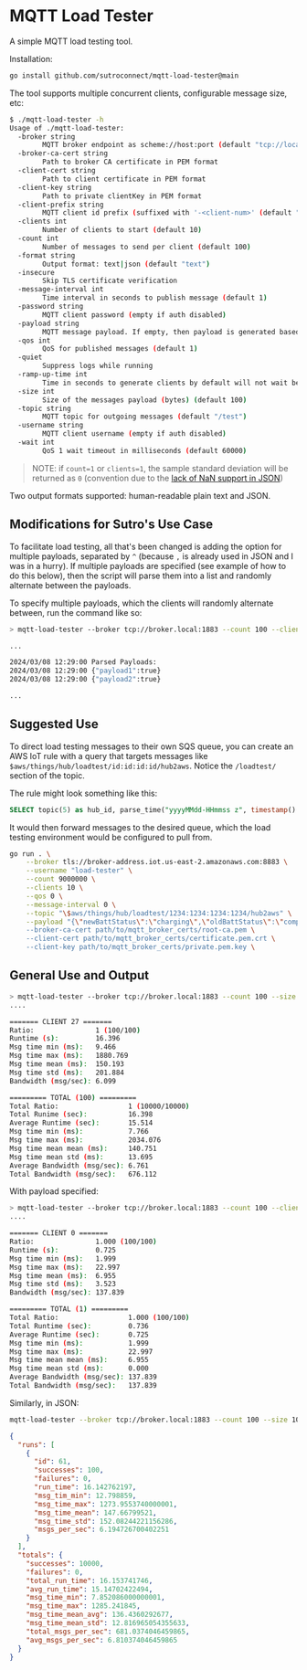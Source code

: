 # MQTT Load Tester

A simple MQTT load testing tool.

Installation:

```sh
go install github.com/sutroconnect/mqtt-load-tester@main
```

The tool supports multiple concurrent clients, configurable message size, etc:

```sh
$ ./mqtt-load-tester -h
Usage of ./mqtt-load-tester:
  -broker string
    	MQTT broker endpoint as scheme://host:port (default "tcp://localhost:1883")
  -broker-ca-cert string
    	Path to broker CA certificate in PEM format
  -client-cert string
    	Path to client certificate in PEM format
  -client-key string
    	Path to private clientKey in PEM format
  -client-prefix string
    	MQTT client id prefix (suffixed with '-<client-num>' (default "mqtt-load-tester")
  -clients int
    	Number of clients to start (default 10)
  -count int
    	Number of messages to send per client (default 100)
  -format string
    	Output format: text|json (default "text")
  -insecure
    	Skip TLS certificate verification
  -message-interval int
    	Time interval in seconds to publish message (default 1)
  -password string
    	MQTT client password (empty if auth disabled)
  -payload string
    	MQTT message payload. If empty, then payload is generated based on the size parameter
  -qos int
    	QoS for published messages (default 1)
  -quiet
    	Suppress logs while running
  -ramp-up-time int
    	Time in seconds to generate clients by default will not wait between load request
  -size int
    	Size of the messages payload (bytes) (default 100)
  -topic string
    	MQTT topic for outgoing messages (default "/test")
  -username string
    	MQTT client username (empty if auth disabled)
  -wait int
    	QoS 1 wait timeout in milliseconds (default 60000)
```

> NOTE: if `count=1` or `clients=1`, the sample standard deviation will be returned as `0` (convention due to the [lack of NaN support in JSON](https://tools.ietf.org/html/rfc4627#section-2.4))

Two output formats supported: human-readable plain text and JSON.

## Modifications for Sutro's Use Case

To facilitate load testing, all that's been changed is adding the option for multiple payloads, separated by `^` (because `,` is already used in JSON and I was in a hurry). If multiple payloads are specified (see example of how to do this below), then the script will parse them into a list and randomly alternate between the payloads.

To specify multiple payloads, which the clients will randomly alternate between, run the command like so:

```sh
> mqtt-load-tester --broker tcp://broker.local:1883 --count 100 --clients 10 --qos 1 --topic house/bedroom/temperature --payload "{\"payload1\":true}^{\"payload2\":true}"

...

2024/03/08 12:29:00 Parsed Payloads:
2024/03/08 12:29:00 {"payload1":true}
2024/03/08 12:29:00 {"payload2":true}

...
```

## Suggested Use

To direct load testing messages to their own SQS queue, you can create an AWS IoT rule with a query that targets messages like `$aws/things/hub/loadtest/id:id:id:id/hub2aws`. Notice the `/loadtest/` section of the topic.

The rule might look something like this:

```sql
SELECT topic(5) as hub_id, parse_time("yyyyMMdd-HHmmss z", timestamp() ) as aws_timestamp, * from '$aws/things/hub/loadtest/+/hub2aws'
```

It would then forward messages to the desired queue, which the load testing environment would be configured to pull from.

```sh
go run . \
    --broker tls://broker-address.iot.us-east-2.amazonaws.com:8883 \
    --username "load-tester" \
    --count 9000000 \
    --clients 10 \
    --qos 0 \
    --message-interval 0 \
    --topic "\$aws/things/hub/loadtest/1234:1234:1234:1234/hub2aws" \
    --payload "{\"newBattStatus\":\"charging\",\"oldBattStatus\":\"complete\",\"timeStamp\":\"20240101-000000\",\"aws_timestamp\":\"20240101-000000 UTC\"}^{\"newBattStatus\":\"complete\",\"oldBattStatus\":\"charging\",\"timeStamp\":\"20240101-000000\",\"aws_timestamp\":\"20240101-000000 UTC\"}^{\"fullReading\":\"fullReadingData",\"hub_id\":\"1234:1234:1234:1234\",\"id\":\"5678:5678:5678:5678\",\"timeStamp\":\"20240101-000000\",\"aws_timestamp\":\"20240101-000000 UTC\"}" \
    --broker-ca-cert path/to/mqtt_broker_certs/root-ca.pem \
    --client-cert path/to/mqtt_broker_certs/certificate.pem.crt \
    --client-key path/to/mqtt_broker_certs/private.pem.key \
```

## General Use and Output

```sh
> mqtt-load-tester --broker tcp://broker.local:1883 --count 100 --size 100 --clients 100 --qos 2 --format text
....

======= CLIENT 27 =======
Ratio:               1 (100/100)
Runtime (s):         16.396
Msg time min (ms):   9.466
Msg time max (ms):   1880.769
Msg time mean (ms):  150.193
Msg time std (ms):   201.884
Bandwidth (msg/sec): 6.099

========= TOTAL (100) =========
Total Ratio:                 1 (10000/10000)
Total Runime (sec):          16.398
Average Runtime (sec):       15.514
Msg time min (ms):           7.766
Msg time max (ms):           2034.076
Msg time mean mean (ms):     140.751
Msg time mean std (ms):      13.695
Average Bandwidth (msg/sec): 6.761
Total Bandwidth (msg/sec):   676.112
```

With payload specified:

```sh
> mqtt-load-tester --broker tcp://broker.local:1883 --count 100 --clients 10 --qos 1 --topic house/bedroom/temperature --payload {\"temperature\":20,\"timeStamp\":1597314150}
....

======= CLIENT 0 =======
Ratio:               1.000 (100/100)
Runtime (s):         0.725
Msg time min (ms):   1.999
Msg time max (ms):   22.997
Msg time mean (ms):  6.955
Msg time std (ms):   3.523
Bandwidth (msg/sec): 137.839

========= TOTAL (1) =========
Total Ratio:                 1.000 (100/100)
Total Runtime (sec):         0.736
Average Runtime (sec):       0.725
Msg time min (ms):           1.999
Msg time max (ms):           22.997
Msg time mean mean (ms):     6.955
Msg time mean std (ms):      0.000
Average Bandwidth (msg/sec): 137.839
Total Bandwidth (msg/sec):   137.839
```

Similarly, in JSON:

```sh
mqtt-load-tester --broker tcp://broker.local:1883 --count 100 --size 100 --clients 100 --qos 2 --format json --quiet
```

```json
{
  "runs": [
    {
      "id": 61,
      "successes": 100,
      "failures": 0,
      "run_time": 16.142762197,
      "msg_tim_min": 12.798859,
      "msg_time_max": 1273.9553740000001,
      "msg_time_mean": 147.66799521,
      "msg_time_std": 152.08244221156286,
      "msgs_per_sec": 6.194726700402251
    }
  ],
  "totals": {
    "successes": 10000,
    "failures": 0,
    "total_run_time": 16.153741746,
    "avg_run_time": 15.14702422494,
    "msg_time_min": 7.852086000000001,
    "msg_time_max": 1285.241845,
    "msg_time_mean_avg": 136.4360292677,
    "msg_time_mean_std": 12.816965054355633,
    "total_msgs_per_sec": 681.0374046459865,
    "avg_msgs_per_sec": 6.810374046459865
  }
}
```
